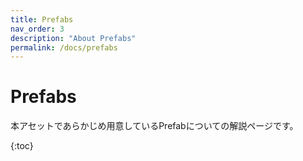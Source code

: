 ```yaml
---
title: Prefabs
nav_order: 3
description: "About Prefabs"
permalink: /docs/prefabs
---
```


# Prefabs

本アセットであらかじめ用意しているPrefabについての解説ページです。

{:toc}


